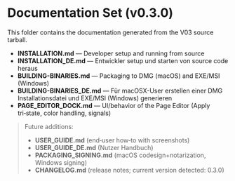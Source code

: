 # Documentation Set (v0.3.0)

This folder contains the documentation generated from the V03 source tarball.

- **INSTALLATION.md** — Developer setup and running from source
- **INSTALLATION_DE.md** — Entwickler setup und starten von source code heraus
- **BUILDING-BINARIES.md** — Packaging to DMG (macOS) and EXE/MSI (Windows)
- **BUILDING-BINARIES_DE.md** — Für macOSX-User erstellen einer DMG Installationsdatei und EXE/MSI (Windows) generieren
- **PAGE_EDITOR_DOCK.md** — UI/behavior of the Page Editor (Apply tri‑state, color handling, signals)

> Future additions:
> - **USER_GUIDE.md** (end‑user how‑to with screenshots)
> - **USER_GUIDE_DE.md** (Nutzer Handbuch)
> - **PACKAGING_SIGNING.md** (macOS codesign+notarization, Windows signing)
> - **CHANGELOG.md** (release notes; current version detected: 0.3.0)
